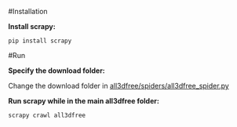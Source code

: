#Installation

**Install scrapy:**

`pip install scrapy`

#Run

**Specify the download folder:**

Change the download folder in [all3dfree/spiders/all3dfree_spider.py](https://github.com/neuroailab/stansim/blob/master/all3dfree/all3dfree/spiders/all3dfree_spider.py#L6) 

**Run scrapy while in the main all3dfree folder:**

`scrapy crawl all3dfree`
